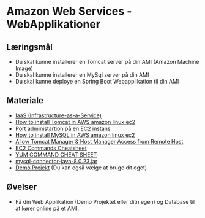 <!-- JS use if these pages are used as githubpages. can be deleted if used elsewhere -->
<script src="https://code.jquery.com/jquery-3.2.1.min.js"></script>
<script src="script.js"></script>

# Amazon Web Services - WebApplikationer  

## Læringsmål
* Du skal kunne installerer en Tomcat server på din AMI (Amazon Machine Image)
* Du skal kunne installerer en MySql server på din AMI
* Du skal kunne deploye en Spring Boot Webapplikation til din AMI    

## Materiale
* [IaaS (Infrastructure-as-a-Service)](https://www.ibm.com/cloud/learn/iaas)
* [How to install Tomcat in AWS amazon linux ec2](materialer/ec2_install_tomcat.md)
* [Port administartion på en EC2 instans](materialer/ec2_security_rules.md)
* [How to install MySQL in AWS amazon linux ec2](materialer/ec2_install_mysql.md)
* [Allow Tomcat Manager & Host Manager Access from Remote Host](https://tecadmin.net/allow-tomcat-manager-access-from-remote-host/)
* [EC2 Commands Cheatsheet](materialer/EC2_Commands_cheatsheet.md)
* [YUM COMMAND CHEAT SHEET](https://access.redhat.com/sites/default/files/attachments/rh_yum_cheatsheet_1214_jcs_print-1.pdf)
* [mysql-connector-java-8.0.23.jar](materialer/mysql-connector-java-8.0.23.jar)
* [Demo Projekt](https://github.com/nicklasdean/spring-jdbc) (Du kan også vælge at bruge dit eget)

## Øvelser
*  Få din Web Applikation (Demo Projektet eller ditn egen) og Database til at kører online på et AMI. 




